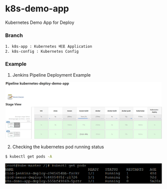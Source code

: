 # k8s-demo-app
Kubernetes Demo App for Deploy

### Branch
    1. k8s-app : Kubernetes 배포 Application
    2. k8s-config : Kubernetes Config

### Example

  1. Jenkins Pipeline Deployment Example

  ![example1](/assets/example1.png)

  2. Checking the kubernetes pod running status
  ```bash
  $ kubectl get pods -A
  ```
  <img alt="example2.png" src="assets/example2.png" width="600" height="" >
